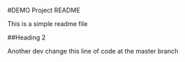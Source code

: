 #DEMO Project README

This is a simple readme file

##Heading 2

Another dev change this line of code at the master branch
